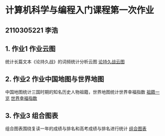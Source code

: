 # 计算机科学与编程入门课程第一次作业
## 2110305221 李浩
## 1. 作业1 作业云图
统计长篇文本《论持久战》的词频统计分析云图
[论持久战云图](https://2110305221.github.io/论持久战云图.html)

## 2. 作业2 作业中国地图与世界地图
中国地图统计三国时期的知名历史人物祖籍，世界地图统计世界幸福指数
[祖籍一览](https://2110305221.github.io/祖籍一览.html)
[世界幸福指数](https://2110305221.github.io/世界幸福指数.html)

## 3. 作业3 组合图表
组合图表围绕复读一年的成绩与排名和高考成绩与排名进行统计
[组合图表](https://2110305221.github.io/组合图表.html)
